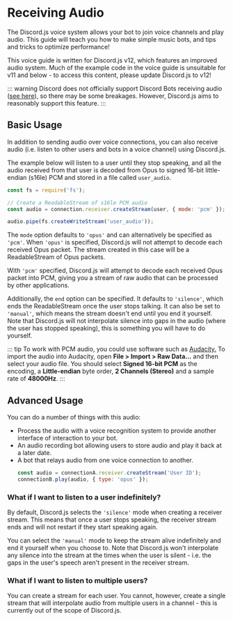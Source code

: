 # Receiving Audio

<branch version="11.x">

The Discord.js voice system allows your bot to join voice channels and play audio. This guide will teach you how to make simple music bots, and tips and tricks to optimize performance!

This voice guide is written for Discord.js v12, which features an improved audio system. Much of the example code in the voice guide is unsuitable for v11 and below - to access this content, please update Discord.js to v12!

</branch>
<branch version="12.x">

::: warning
Discord does not officially support Discord Bots receiving audio ([see here](https://github.com/discordapp/discord-api-docs/issues/808)), so there may be some breakages. However, Discord.js aims to reasonably support this feature.
:::

## Basic Usage

In addition to sending audio over voice connections, you can also receive audio (i.e. listen to other users and bots in a voice channel) using Discord.js.

The example below will listen to a user until they stop speaking, and all the audio received from that user is decoded from Opus to signed 16-bit little-endian (s16le) PCM and stored in a file called `user_audio`.

```js
const fs = require('fs');

// Create a ReadableStream of s16le PCM audio
const audio = connection.receiver.createStream(user, { mode: 'pcm' });

audio.pipe(fs.createWriteStream('user_audio'));
```

The `mode` option defaults to `'opus'` and can alternatively be specified as `'pcm'`. When `'opus'` is specified, Discord.js will not attempt to decode each received Opus packet. The stream created in this case will be a ReadableStream of Opus packets.

With `'pcm'` specified, Discord.js will attempt to decode each received Opus packet into PCM, giving you a stream of raw audio that can be processed by other applications.

Additionally, the `end` option can be specified. It defaults to `'silence'`, which ends the ReadableStream once the user stops talking. It can also be set to `'manual'`, which means the stream doesn't end until you end it yourself. Note that Discord.js will not interpolate silence into gaps in the audio (where the user has stopped speaking), this is something you will have to do yourself.

::: tip
To work with PCM audio, you could use software such as [Audacity.](https://www.audacityteam.org/) To import the audio into Audacity, open **File > Import > Raw Data...** and then select your audio file. You should select **Signed 16-bit PCM** as the encoding, a **Little-endian** byte order, **2 Channels (Stereo)** and a sample rate of **48000Hz**.
:::

## Advanced Usage

You can do a number of things with this audio:

- Process the audio with a voice recognition system to provide another interface of interaction to your bot.
- An audio recording bot allowing users to store audio and play it back at a later date.
- A bot that relays audio from one voice connection to another.
    ```js
    const audio = connectionA.receiver.createStream('User ID');
    connectionB.play(audio, { type: 'opus' });
    ```

### What if I want to listen to a user indefinitely?

By default, Discord.js selects the `'silence'` mode when creating a receiver stream. This means that once a user stops speaking, the receiver stream ends and will not restart if they start speaking again.

You can select the `'manual'` mode to keep the stream alive indefinitely and end it yourself when you choose to. Note that Discord.js won't interpolate any silence into the stream at the times when the user is silent - i.e. the gaps in the user's speech aren't present in the receiver stream.

### What if I want to listen to multiple users?

You can create a stream for each user. You cannot, however, create a single stream that will interpolate audio from multiple users in a channel - this is currently out of the scope of Discord.js.

</branch>